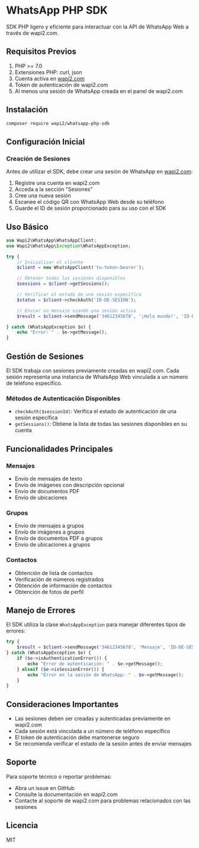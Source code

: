 # WhatsApp PHP SDK

SDK PHP ligero y eficiente para interactuar con la API de WhatsApp Web a través de wapi2.com.

## Requisitos Previos

1. PHP >= 7.0
2. Extensiones PHP: curl, json
3. Cuenta activa en [wapi2.com](https://wapi2.com)
4. Token de autenticación de wapi2.com
5. Al menos una sesión de WhatsApp creada en el panel de wapi2.com

## Instalación

```bash
composer require wapi2/whatsapp-php-sdk
```

## Configuración Inicial

### Creación de Sesiones
Antes de utilizar el SDK, debe crear una sesión de WhatsApp en [wapi2.com](https://wapi2.com):

1. Registre una cuenta en wapi2.com
2. Acceda a la sección "Sesiones"
3. Cree una nueva sesión
4. Escanee el código QR con WhatsApp Web desde su teléfono
5. Guarde el ID de sesión proporcionado para su uso con el SDK

## Uso Básico

```php
use Wapi2\WhatsApp\WhatsAppClient;
use Wapi2\WhatsApp\Exception\WhatsAppException;

try {
    // Inicializar el cliente
    $client = new WhatsAppClient('tu-token-bearer');

    // Obtener todas las sesiones disponibles
    $sessions = $client->getSessions();

    // Verificar el estado de una sesión específica
    $status = $client->checkAuth('ID-DE-SESION');

    // Enviar un mensaje usando una sesión activa
    $result = $client->sendMessage('34612345678', '¡Hola mundo!', 'ID-DE-SESION');

} catch (WhatsAppException $e) {
    echo "Error: " . $e->getMessage();
}
```

## Gestión de Sesiones

El SDK trabaja con sesiones previamente creadas en wapi2.com. Cada sesión representa una instancia de WhatsApp Web vinculada a un número de teléfono específico.

### Métodos de Autenticación Disponibles

- `checkAuth($sessionId)`: Verifica el estado de autenticación de una sesión específica
- `getSessions()`: Obtiene la lista de todas las sesiones disponibles en su cuenta

## Funcionalidades Principales

### Mensajes
- Envío de mensajes de texto
- Envío de imágenes con descripción opcional
- Envío de documentos PDF
- Envío de ubicaciones

### Grupos
- Envío de mensajes a grupos
- Envío de imágenes a grupos
- Envío de documentos PDF a grupos
- Envío de ubicaciones a grupos

### Contactos
- Obtención de lista de contactos
- Verificación de números registrados
- Obtención de información de contactos
- Obtención de fotos de perfil

## Manejo de Errores

El SDK utiliza la clase `WhatsAppException` para manejar diferentes tipos de errores:

```php
try {
    $result = $client->sendMessage('34612345678', 'Mensaje', 'ID-DE-SESION');
} catch (WhatsAppException $e) {
    if ($e->isAuthenticationError()) {
        echo "Error de autenticación: " . $e->getMessage();
    } elseif ($e->isSessionError()) {
        echo "Error en la sesión de WhatsApp: " . $e->getMessage();
    }
}
```

## Consideraciones Importantes

- Las sesiones deben ser creadas y autenticadas previamente en wapi2.com
- Cada sesión está vinculada a un número de teléfono específico
- El token de autenticación debe mantenerse seguro
- Se recomienda verificar el estado de la sesión antes de enviar mensajes

## Soporte

Para soporte técnico o reportar problemas:
- Abra un issue en GitHub
- Consulte la documentación en wapi2.com
- Contacte al soporte de wapi2.com para problemas relacionados con las sesiones

## Licencia

MIT